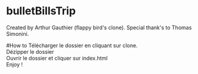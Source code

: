 # bulletBillsTrip
Created by Arthur Gauthier (flappy bird's clone). Special thank's to Thomas Simonini.



#How to
Télécharger le dossier en cliquant sur clone.<br>
Dézipper le dossier<br>
Ouvrir le dossier et cliquer sur index.html<br>
Enjoy !<br>
